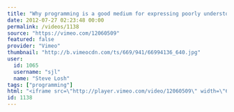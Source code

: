 ```yaml
---
title: "Why programming is a good medium for expressing poorly understood and sloppily formulated ideas, by Gerald Jay Sussman"
date: 2012-07-27 02:23:48 00:00
permalink: /videos/1138
source: "https://vimeo.com/12060509"
featured: false
provider: "Vimeo"
thumbnail: "http://b.vimeocdn.com/ts/669/941/66994136_640.jpg"
user:
  id: 1065
  username: "sjl"
  name: "Steve Losh"
tags: ["programming"]
html: "<iframe src=\"http://player.vimeo.com/video/12060509\" width=\"640\" height=\"480\" frameborder=\"0\" webkitAllowFullScreen mozallowfullscreen allowFullScreen></iframe>"
id: 1138
---
```


